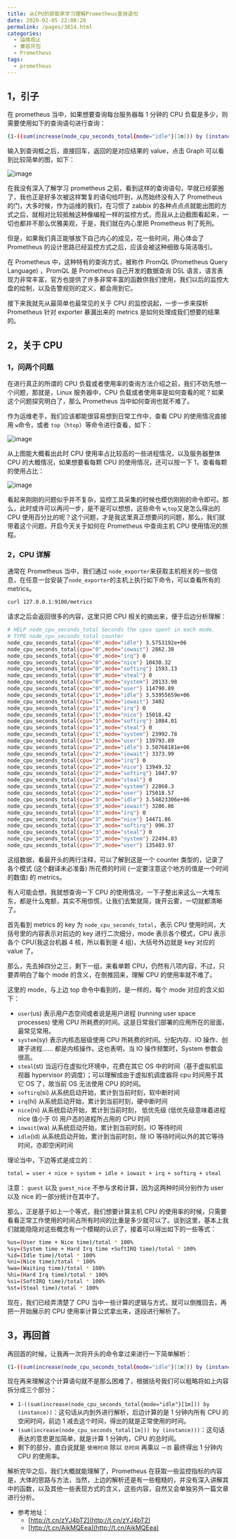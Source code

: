 ```yaml
---
title: 从CPU的获取来学习理解Prometheus查询语句
date: 2020-02-05 22:08:28
permalink: /pages/3814.html
categories:
  - 运维观止
  - 兼容并包
  - Prometheus
tags:
  - prometheus
---
```


## 1，引子



在 prometheus 当中，如果想要查询每台服务器每 1 分钟的 CPU 负载是多少，则需要使用如下的查询语句进行查询：



```sh
(1-((sum(increase(node_cpu_seconds_total{mode="idle"}[1m])) by (instance)) /(sum(increase(node_cpu_seconds_total[1m])) by (instance)))) * 100
```



输入到查询框之后，直接回车，返回的是对应结果的 value，点击 Graph 可以看到比较简单的图，如下：

![image](https://tvax3.sinaimg.cn/large/008k1Yt0ly1grycbwudfnj31yq0x8tfm.jpg)





在我没有深入了解学习 prometheus 之前，看到这样的查询语句，早就已经蒙圈了，我也正是好多次被这样繁复的语句给吓到，从而始终没有入了 Prometheus 的门，大多时候，作为运维的我们，在习惯了 zabbix 的各种点点点就能出图的方式之后，就相对比较抵触这种像编程一样的监控方式，而且从上边截图看起来，一切也都并不那么优雅美观，于是，我们就在内心里把 Prometheus 判了死刑。



但是，如果我们真正能够放下自己内心的成见，花一些时间，用心体会了 Prometheus 的设计思路已经监控方式之后，应该会被这种细致与简洁吸引。



在 Prometheus 中，这种特有的查询方式，被称作 PromQL (Prometheus Query Language) ，PromQL 是 Prometheus 自己开发的数据查询 DSL 语言，语言表现力非常丰富，官方也提供了许多非常丰富的函数供我们使用，我们以后的监控大盘的绘制，以及告警规则的定义，都会用到它。



接下来我就先从最简单也最常见的关于 CPU 的监控说起，一步一步来探析 Prometheus 针对 exporter 暴漏出来的 metrics 是如何处理成我们想要的结果的。



## 2，关于 CPU



### 1，问两个问题



在进行真正的所谓的 CPU 负载或者使用率的查询方法介绍之前，我们不妨先想一个问题，那就是，Linux 服务器中，CPU 负载或者使用率是如何查看的呢？如果这个问题探究明白了，那么 Prometheus 当中如何查询也就不难了。



作为运维老手，我们应该都能很容易想到日常工作中，查看 CPU 的使用情况直接用 `w`命令，或者 `top`（`htop`）等命令进行查看，如下：

![image](https://tva1.sinaimg.cn/large/008k1Yt0ly1grycc2mktwj30xy0he42f.jpg)





从上图能大概看出此时 CPU 使用率占比较高的一些进程情况，以及服务器整体 CPU 的大概情况，如果想要看每颗 CPU 的使用情况，还可以按一下 1，查看每颗的使用占比：

![image](https://tva4.sinaimg.cn/large/008k1Yt0ly1grycc9c96yj30wk0k4q7e.jpg)





看起来刚刚的问题似乎并不复杂，监控工具采集的时候也模仿刚刚的命令即可。那么，此时或许可以再问一步，是不是可以想想，这些命令 `w`,`top`又是怎么得出的 CPU 使用百分比的呢？这个问题，才是我这里真正想要问的问题，那么，我们就带着这个问题，开启今天关于如何在 Prometheus 中查询主机 CPU 使用情况的旅程。



### 2，CPU 详解



通常在 Prometheus 当中，我们通过 `node_exporter`来获取主机相关的一些信息，在任意一台安装了`node_exporter`的主机上执行如下命令，可以查看所有的 metrics。



```sh
curl 127.0.0.1:9100/metrics
```



请求之后会返回很多的内容，这里只把 CPU 相关的摘出来，便于后边分析理解：



```sh
# HELP node_cpu_seconds_total Seconds the cpus spent in each mode.
# TYPE node_cpu_seconds_total counter
node_cpu_seconds_total{cpu="0",mode="idle"} 3.5753192e+06
node_cpu_seconds_total{cpu="0",mode="iowait"} 2862.38
node_cpu_seconds_total{cpu="0",mode="irq"} 0
node_cpu_seconds_total{cpu="0",mode="nice"} 10430.32
node_cpu_seconds_total{cpu="0",mode="softirq"} 1593.13
node_cpu_seconds_total{cpu="0",mode="steal"} 0
node_cpu_seconds_total{cpu="0",mode="system"} 20133.98
node_cpu_seconds_total{cpu="0",mode="user"} 114790.89
node_cpu_seconds_total{cpu="1",mode="idle"} 3.53955659e+06
node_cpu_seconds_total{cpu="1",mode="iowait"} 3402
node_cpu_seconds_total{cpu="1",mode="irq"} 0
node_cpu_seconds_total{cpu="1",mode="nice"} 15018.42
node_cpu_seconds_total{cpu="1",mode="softirq"} 1084.01
node_cpu_seconds_total{cpu="1",mode="steal"} 0
node_cpu_seconds_total{cpu="1",mode="system"} 23992.78
node_cpu_seconds_total{cpu="1",mode="user"} 139793.89
node_cpu_seconds_total{cpu="2",mode="idle"} 3.50768181e+06
node_cpu_seconds_total{cpu="2",mode="iowait"} 3373.99
node_cpu_seconds_total{cpu="2",mode="irq"} 0
node_cpu_seconds_total{cpu="2",mode="nice"} 13949.32
node_cpu_seconds_total{cpu="2",mode="softirq"} 1047.97
node_cpu_seconds_total{cpu="2",mode="steal"} 0
node_cpu_seconds_total{cpu="2",mode="system"} 22868.3
node_cpu_seconds_total{cpu="2",mode="user"} 175018.57
node_cpu_seconds_total{cpu="3",mode="idle"} 3.54823306e+06
node_cpu_seconds_total{cpu="3",mode="iowait"} 3286.86
node_cpu_seconds_total{cpu="3",mode="irq"} 0
node_cpu_seconds_total{cpu="3",mode="nice"} 14471.86
node_cpu_seconds_total{cpu="3",mode="softirq"} 996.37
node_cpu_seconds_total{cpu="3",mode="steal"} 0
node_cpu_seconds_total{cpu="3",mode="system"} 22494.83
node_cpu_seconds_total{cpu="3",mode="user"} 135483.97
```



这组数据，看最开头的两行注释，可以了解到这是一个 counter 类型的，记录了各个模式 (这个翻译未必准备) 所花费的时间 (一定要注意这个地方的值是一个时间的数值) 的 metrics。



有人可能会想，我就想查询一下 CPU 的使用情况，一下子整出来这么一大堆东东，都是什么鬼额，其实不用惊慌，让我们去繁就简，拨开云雾，一切就都清晰了。



首先看到 metrics 的 key 为 `node_cpu_seconds_total`，表示 CPU 使用时间，大括号里的内容表示对前边的 key 进行二次细分，mode 表示各个模式，CPU 表示各个 CPU(我这台机器 4 核，所以看到是 4 组)，大括号外边就是 key 对应的 value 了。

那么，先去掉四分之三，剩下一组，来看单颗 CPU，仍然有八项内容，不过，只要弄明白了每个 mode 的含义，在倒推回来，理解 CPU 的使用率就不难了。



这里的 mode，与上边 top 命令中看到的，是一样的，每个 mode 对应的含义如下：



- `user`(us)
  表示用户态空间或者说是用户进程 (running user space processes) 使用 CPU 所耗费的时间。这是日常我们部署的应用所在的层面，最常见常用。
- `system`(sy)
  表示内核态层级使用 CPU 所耗费的时间。分配内存、IO 操作、创建子进程…… 都是内核操作。这也表明，当 IO 操作频繁时，System 参数会很高。
- `steal`(st)
  当运行在虚拟化环境中，花费在其它 OS 中的时间（基于虚拟机监视器 hypervisor 的调度）；可以理解成由于虚拟机调度器将 cpu 时间用于其它 OS 了，故当前 OS 无法使用 CPU 的时间。
- `softirq`(si)
  从系统启动开始，累计到当前时刻，软中断时间
- `irq`(hi)
  从系统启动开始，累计到当前时刻，硬中断时间
- `nice`(ni)
  从系统启动开始，累计到当前时刻， 低优先级 (低优先级意味着进程 nice 值小于 0) 用户态的进程所占用的 CPU 时间
- `iowait`(wa)
  从系统启动开始，累计到当前时刻，IO 等待时间
- `idle`(id)
  从系统启动开始，累计到当前时刻，除 IO 等待时间以外的其它等待时间，亦即空闲时间



理论当中，下边等式是成立的：



```sh
total = user + nice + system + idle + iowait + irq + softirq + steal
```



注意： `guest` 以及 `guest_nice` 不参与求和计算，因为这两种时间分别作为 user 以及 nice 的一部分统计在其中了。



那么，正是基于如上一个等式，我们想要计算主机 CPU 的使用率的时候，只需要看看正常工作使用的时间占所有时间的比重是多少就可以了。谈到这里，基本上我们就能隐隐对这些概念有一个模糊的认识了，接着可以得出如下的一些等式：



```sh
%us=(User time + Nice time)/total * 100%
%sy=(System time + Hard Irq time +SoftIRQ time)/total * 100%
%id=(Idle time)/total * 100%
%ni=(Nice time)/total * 100% 
%wa=(Waiting time)/total * 100%
%hi=(Hard Irq time)/total * 100%
%si=(SoftIRQ time)/total * 100%
%st=(Steal time)/total * 100%
```



现在，我们已经弄清楚了 CPU 当中一些计算的逻辑与方式，就可以倒推回去，再把一开始展示的 CPU 使用率计算公式拿出来，逐段进行解析了。



## 3，再回首



再回首的时候，让我再一次将开头的命令拿过来进行一下简单解析：



```sh
(1-((sum(increase(node_cpu_seconds_total{mode="idle"}[1m])) by (instance)) /(sum(increase(node_cpu_seconds_total[1m])) by (instance)))) * 100
```



现在再来理解这个计算语句就不是那么困难了，根据括号我们可以粗略将如上内容拆分成三个部分：

- `1-((sum(increase(node_cpu_seconds_total{mode="idle"}[1m])) by (instance))`：这句话从内到外进行解析，后边计算的是 1 分钟内所有 CPU 的空闲时间，前边 1 减去这个时间，得出的就是正常使用的时间。
- `(sum(increase(node_cpu_seconds_total[1m])) by (instance)))`：这句话表达的意思更加简单，就是计算 1 分钟内，CPU 的总时间。
- 剩下的部分，直白说就是 `使用时间` 除以 `总时间` 再乘以 `一百` 最终得出 1 分钟内 CPU 的使用率。



解析完毕之后，我们大概就能理解了，Prometheus 在获取一些监控指标的内容是，大体的思路与方法，当然，上边的解析还是有一些粗糙的，并没有深入讲解其中的函数，以及其他一些表现方式的含义，这些内容，自然又会单独另外一篇文章进行分析。



- 参考地址：
  - [http://t.cn/zYJ4bT2](http://t.cn/zYJ4bT2)
  - [http://t.cn/AikMQEea](http://t.cn/AikMQEea)
